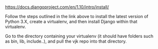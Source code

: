 https://docs.djangoproject.com/en/1.10/intro/install/

Follow the steps outlined in the link above to install the latest version of Python 3.X, create a virtualenv, and then install Django within that virtualenv.

Go to the directory containing your virtualenv (it should have folders such as bin, lib, include..), and pull the vjk repo into that directory. 
